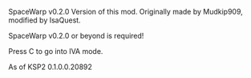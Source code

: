 SpaceWarp v0.2.0 Version of this mod.
Originally made by Mudkip909, modified by IsaQuest.

SpaceWarp v0.2.0 or beyond is required!

Press C to go into IVA mode. 





As of KSP2 0.1.0.0.20892
